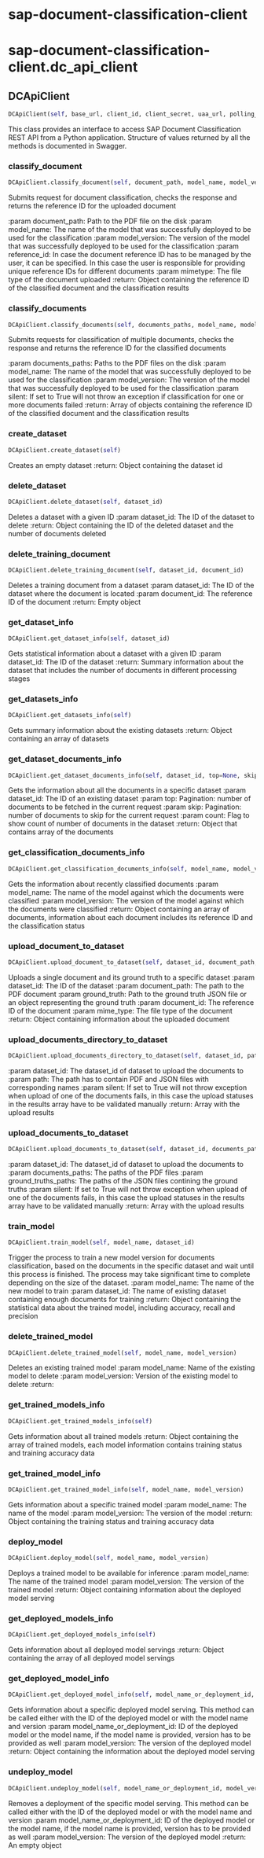 # sap-document-classification-client

# sap-document-classification-client.dc_api_client

## DCApiClient
```python
DCApiClient(self, base_url, client_id, client_secret, uaa_url, polling_threads=10, polling_sleep=1, polling_long_sleep=30, polling_max_attempts=200, logging_level=30)
```

This class provides an interface to access SAP Document Classification REST API from a Python application.
Structure of values returned by all the methods is documented in Swagger.

### classify_document
```python
DCApiClient.classify_document(self, document_path, model_name, model_version, reference_id=None, mimetype='pdf')
```

Submits request for document classification, checks the response and returns the reference ID for the
uploaded document

:param document_path: Path to the PDF file on the disk
:param model_name: The name of the model that was successfully deployed to be used for the classification
:param model_version: The version of the model that was successfully deployed to be used for the classification
:param reference_id: In case the document reference ID has to be managed by the user, it can be specified.
In this case the user is responsible for providing unique reference IDs for different documents
:param mimetype: The file type of the document uploaded
:return: Object containing the reference ID of the classified document and the classification results

### classify_documents
```python
DCApiClient.classify_documents(self, documents_paths, model_name, model_version, silent=False)
```

Submits requests for classification of multiple documents, checks the response and returns the reference ID
for the classified documents

:param documents_paths: Paths to the PDF files on the disk
:param model_name: The name of the model that was successfully deployed to be used for the classification
:param model_version: The version of the model that was successfully deployed to be used for the classification
:param silent: If set to True will not throw an exception if classification for one or more documents failed
:return: Array of objects containing the reference ID of the classified document and the classification results

### create_dataset
```python
DCApiClient.create_dataset(self)
```

Creates an empty dataset
:return: Object containing the dataset id

### delete_dataset
```python
DCApiClient.delete_dataset(self, dataset_id)
```

Deletes a dataset with a given ID
:param dataset_id: The ID of the dataset to delete
:return: Object containing the ID of the deleted dataset and the number of documents deleted

### delete_training_document
```python
DCApiClient.delete_training_document(self, dataset_id, document_id)
```

Deletes a training document from a dataset
:param dataset_id: The ID of the dataset where the document is located
:param document_id: The reference ID of the document
:return: Empty object

### get_dataset_info
```python
DCApiClient.get_dataset_info(self, dataset_id)
```

Gets statistical information about a dataset with a given ID
:param dataset_id: The ID of the dataset
:return: Summary information about the dataset that includes the number of documents in different processing
stages

### get_datasets_info
```python
DCApiClient.get_datasets_info(self)
```

Gets summary information about the existing datasets
:return: Object containing an array of datasets

### get_dataset_documents_info
```python
DCApiClient.get_dataset_documents_info(self, dataset_id, top=None, skip=None, count=None)
```

Gets the information about all the documents in a specific dataset
:param dataset_id: The ID of an existing dataset
:param top: Pagination: number of documents to be fetched in the current request
:param skip: Pagination: number of documents to skip for the current request
:param count: Flag to show count of number of documents in the dataset
:return: Object that contains array of the documents

### get_classification_documents_info
```python
DCApiClient.get_classification_documents_info(self, model_name, model_version)
```

Gets the information about recently classified documents
:param model_name: The name of the model against which the documents were classified
:param model_version: The version of the model against which the documents were classified
:return: Object containing an array of documents, information about each document includes its reference ID
and the classification status

### upload_document_to_dataset
```python
DCApiClient.upload_document_to_dataset(self, dataset_id, document_path, ground_truth, document_id=None, mime_type='pdf')
```

Uploads a single document and its ground truth to a specific dataset
:param dataset_id: The ID of the dataset
:param document_path: The path to the PDF document
:param ground_truth: Path to the ground truth JSON file or an object representing the ground truth
:param document_id: The reference ID of the document
:param mime_type: The file type of the document
:return: Object containing information about the uploaded document

### upload_documents_directory_to_dataset
```python
DCApiClient.upload_documents_directory_to_dataset(self, dataset_id, path, silent=False)
```

:param dataset_id: The dataset_id of dataset to upload the documents to
:param path: The path has to contain PDF and JSON files with corresponding names
:param silent: If set to True will not throw exception when upload of one of the documents fails,
in this case the upload statuses in the results array have to be validated manually
:return: Array with the upload results

### upload_documents_to_dataset
```python
DCApiClient.upload_documents_to_dataset(self, dataset_id, documents_paths, ground_truths_paths, silent=False)
```


:param dataset_id: The dataset_id of dataset to upload the documents to
:param documents_paths: The paths of the PDF files
:param ground_truths_paths: The paths of the JSON files contining the ground truths
:param silent: If set to True will not throw exception when upload of one of the documents fails,
in this case the upload statuses in the results array have to be validated manually
:return: Array with the upload results

### train_model
```python
DCApiClient.train_model(self, model_name, dataset_id)
```

Trigger the process to train a new model version for documents classification, based on the documents in the
specific dataset and wait until this process is finished. The process may take significant time to complete
depending on the size of the dataset.
:param model_name: The name of the new model to train
:param dataset_id: The name of existing dataset containing enough documents for training
:return: Object containing the statistical data about the trained model, including accuracy, recall and
precision

### delete_trained_model
```python
DCApiClient.delete_trained_model(self, model_name, model_version)
```

Deletes an existing trained model
:param model_name: Name of the existing model to delete
:param model_version: Version of the existing model to delete
:return:

### get_trained_models_info
```python
DCApiClient.get_trained_models_info(self)
```

Gets information about all trained models
:return: Object containing the array of trained models, each model information contains training status and
training accuracy data

### get_trained_model_info
```python
DCApiClient.get_trained_model_info(self, model_name, model_version)
```

Gets information about a specific trained model
:param model_name: The name of the model
:param model_version: The version  of the model
:return: Object containing the training status and training accuracy data

### deploy_model
```python
DCApiClient.deploy_model(self, model_name, model_version)
```

Deploys a trained model to be available for inference
:param model_name: The name of the trained model
:param model_version: The version of the trained model
:return: Object containing information about the deployed model serving

### get_deployed_models_info
```python
DCApiClient.get_deployed_models_info(self)
```

Gets information about all deployed model servings
:return: Object containing the array of all deployed model servings

### get_deployed_model_info
```python
DCApiClient.get_deployed_model_info(self, model_name_or_deployment_id, model_version=None)
```

Gets information about a specific deployed model serving. This method can be called either with the ID of the
deployed model or with the model name and version
:param model_name_or_deployment_id: ID of the deployed model or the model name, if the model name is provided,
version has to be provided as well
:param model_version: The version of the deployed model
:return: Object containing the information about the deployed model serving

### undeploy_model
```python
DCApiClient.undeploy_model(self, model_name_or_deployment_id, model_version=None)
```

Removes a deployment of the specific model serving. This method can be called either with the ID of the
deployed model or with the model name and version
:param model_name_or_deployment_id: ID of the deployed model or the model name, if the model name is provided,
version has to be provided as well
:param model_version: The version of the deployed model
:return: An empty object


